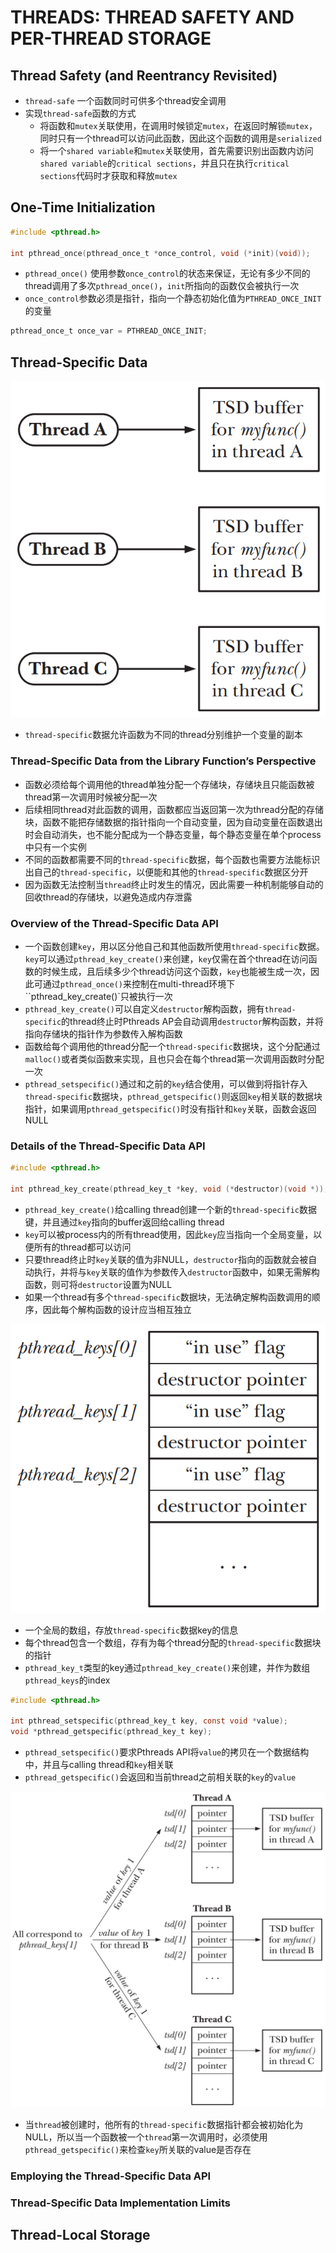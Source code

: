 # THREADS: THREAD SAFETY AND PER-THREAD STORAGE

## Thread Safety (and Reentrancy Revisited)
- `thread-safe` 一个函数同时可供多个thread安全调用
- 实现`thread-safe`函数的方式
    - 将函数和`mutex`关联使用，在调用时候锁定`mutex`，在返回时解锁`mutex`，同时只有一个thread可以访问此函数，因此这个函数的调用是`serialized`
    - 将一个`shared variable`和`mutex`关联使用，首先需要识别出函数内访问`shared variable`的`critical sections`，并且只在执行`critical sections`代码时才获取和释放`mutex`

## One-Time Initialization
```c
#include <pthread.h>

int pthread_once(pthread_once_t *once_control, void (*init)(void));
```
- `pthread_once()` 使用参数`once_control`的状态来保证，无论有多少不同的thread调用了多次`pthread_once()`，`init`所指向的函数仅会被执行一次
- `once_control`参数必须是指针，指向一个静态初始化值为`PTHREAD_ONCE_INIT`的变量
```c
pthread_once_t once_var = PTHREAD_ONCE_INIT;
```

## Thread-Specific Data
![31-1.png](./img/31-1.png)
- `thread-specific`数据允许函数为不同的thread分别维护一个变量的副本

### Thread-Specific Data from the Library Function’s Perspective
- 函数必须给每个调用他的thread单独分配一个存储块，存储块且只能函数被thread第一次调用时候被分配一次
- 后续相同thread对此函数的调用，函数都应当返回第一次为thread分配的存储块，函数不能把存储数据的指针指向一个自动变量，因为自动变量在函数退出时会自动消失，也不能分配成为一个静态变量，每个静态变量在单个process中只有一个实例
- 不同的函数都需要不同的`thread-specific`数据，每个函数也需要方法能标识出自己的`thread-specific`，以便能和其他的`thread-specific`数据区分开
- 因为函数无法控制当`thread`终止时发生的情况，因此需要一种机制能够自动的回收thread的存储块，以避免造成内存泄露

### Overview of the Thread-Specific Data API
- 一个函数创建`key`，用以区分他自己和其他函数所使用`thread-specific`数据。`key`可以通过`pthread_key_create()`来创建，`key`仅需在首个thread在访问函数的时候生成，且后续多少个thread访问这个函数，`key`也能被生成一次，因此可通过`pthread_once()`来控制在multi-thread环境下``pthread_key_create()`只被执行一次
- `pthread_key_create()`可以自定义`destructor`解构函数，拥有`thread-specific`的thread终止时Pthreads AP会自动调用`destructor`解构函数，并将指向存储块的指针作为参数传入解构函数
- 函数给每个调用他的thread分配一个`thread-specific`数据块，这个分配通过`malloc()`或者类似函数来实现，且也只会在每个thread第一次调用函数时分配一次
- `pthread_setspecific()`通过和之前的`key`结合使用，可以做到将指针存入`thread-specific`数据块，`pthread_getspecific()`则返回`key`相关联的数据块指针，如果调用`pthread_getspecific()`时没有指针和`key`关联，函数会返回NULL

### Details of the Thread-Specific Data API
```c
#include <pthread.h>

int pthread_key_create(pthread_key_t *key, void (*destructor)(void *));
```
- `pthread_key_create()`给calling thread创建一个新的`thread-specific`数据键，并且通过`key`指向的buffer返回给calling thread
- `key`可以被process内的所有thread使用，因此`key`应当指向一个全局变量，以便所有的thread都可以访问
- 只要thread终止时`key`关联的值为非NULL，`destructor`指向的函数就会被自动执行，并将与`key`关联的值作为参数传入`destructor`函数中，如果无需解构函数，则可将`destructor`设置为NULL
- 如果一个thread有多个`thread-specific`数据块，无法确定解构函数调用的顺序，因此每个解构函数的设计应当相互独立

![31-2.png](./img/31-2.png)

- 一个全局的数组，存放`thread-specific`数据key的信息
- 每个thread包含一个数组，存有为每个thread分配的`thread-specific`数据块的指针
- `pthread_key_t`类型的key通过`pthread_key_create()`来创建，并作为数组`pthread_keys`的index

```c
#include <pthread.h>

int pthread_setspecific(pthread_key_t key, const void *value);
void *pthread_getspecific(pthread_key_t key);
```
- `pthread_setspecific()`要求Pthreads API将`value`的拷贝在一个数据结构中，并且与calling thread和`key`相关联
- `pthread_getspecific()`会返回和当前thread之前相关联的`key`的`value`

![31-3.png](./img/31-3.png)
- 当`thread`被创建时，他所有的`thread-specific`数据指针都会被初始化为NULL，所以当一个函数被一个`thread`第一次调用时，必须使用`pthread_getspecific()`来检查`key`所关联的value是否存在

### Employing the Thread-Specific Data API

### Thread-Specific Data Implementation Limits

## Thread-Local Storage